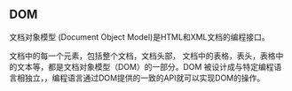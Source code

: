 
## DOM
文档对象模型 (Document Object Model)是HTML和XML文档的编程接口。

文档中的每一个元素，包括整个文档，文档头部， 文档中的表格，表头，表格中的文本等，都是文档对象模型（DOM）的一部分。DOM 被设计成与特定编程语言相独立，，编程语言通过DOM提供的一致的API就可以实现DOM的操作。


